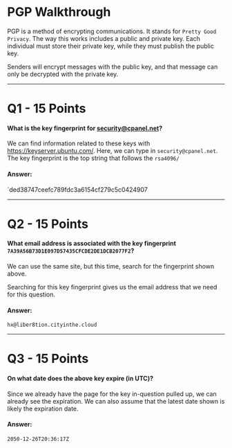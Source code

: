 # PGP Walkthrough
PGP is a method of encrypting communications. It stands for `Pretty Good Privacy`. The way this works includes a public and private key. Each individual must store their private key, while they must publish the public key.

Senders will encrypt messages with the public key, and that message can only be decrypted with the private key.

---
# Q1 - 15 Points
#### What is the key fingerprint for security@cpanel.net?

We can find information related to these keys with https://keyserver.ubuntu.com/. Here, we can type in `security@cpanel.net`. The key fingerprint is the top string that follows the `rsa4096/`
#### Answer:
`ded38747ceefc789fdc3a6154cf279c5c0424907

---
# Q2 - 15 Points
#### What email address is associated with the key fingerprint `7A39A56B73D1E097D57435CFCDE2DE1DCB2077F2`?

We can use the same site, but this time, search for the fingerprint shown above.

Searching for this key fingerprint gives us the email address that we need for this question.
#### Answer:
`hx@liber8tion.cityinthe.cloud`

---
# Q3 - 15 Points
#### On what date does the above key expire (in UTC)?

Since we already have the page for the key in-question pulled up, we can already see the expiration. We can also assume that the latest date shown is likely the expiration date.
#### Answer:
`2050-12-26T20:36:17Z`